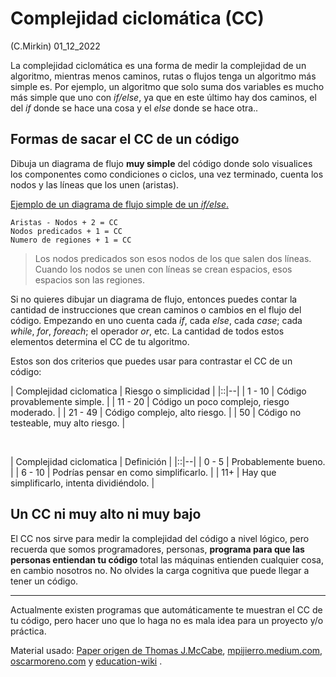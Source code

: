 # Complejidad ciclomática (CC)

(C.Mirkin) 01_12_2022

La complejidad ciclomática es una forma de medir la complejidad de un algoritmo, mientras menos caminos, rutas o flujos tenga un algoritmo más simple es. Por ejemplo, un algoritmo que solo suma dos variables es mucho más simple que uno con *if/else*, ya que en este último hay dos caminos, el del *if* donde se hace una cosa y el *else* donde se hace otra..

## Formas de sacar el CC de un código

Dibuja un diagrama de flujo **muy simple** del código donde solo visualices los componentes como condiciones o ciclos, una vez terminado, cuenta los nodos y las líneas que los unen (aristas).

[Ejemplo de un diagrama de flujo simple de un *if/else*.](https://cdn.education-wiki.com/img/software-development-basics/4574012/cyclomatic-complexity-2.png.webp)

	Aristas - Nodos + 2 = CC
	Nodos predicados + 1 = CC
	Numero de regiones + 1 = CC

> Los nodos predicados son esos nodos de los que salen dos líneas. 
> Cuando los nodos se unen con líneas se crean espacios, esos espacios son las regiones.

Si no quieres dibujar un diagrama de flujo, entonces puedes contar la cantidad de instrucciones que crean caminos o cambios en el flujo del código. Empezando en uno cuenta cada *if*, cada *else*, cada *case*; cada *while*, *for*, *foreach*; el operador *or*, etc. La cantidad de todos estos elementos determina el CC de tu algoritmo.

Estos son dos criterios que puedes usar para contrastar el CC de un código:

| Complejidad ciclomatica | Riesgo o simplicidad |
|::|--|
| 1 - 10 | Código provablemente simple. |
| 11 - 20 | Código un poco complejo, riesgo moderado. |
| 21 - 49 | Código complejo, alto riesgo. |
| 50 | Código no testeable, muy alto riesgo. |

<br>

| Complejidad ciclomatica | Definición |
|::|--|
| 0 - 5 | Probablemente bueno. |
| 6 - 10 | Podrías pensar en como simplificarlo. |
| 11+ | Hay que simplificarlo, intenta dividiéndolo. |

## Un CC ni muy alto ni muy bajo

El CC nos sirve para medir la complejidad del código a nivel lógico, pero recuerda que somos programadores, personas, **programa para que las personas entiendan tu código** total las máquinas entienden cualquier cosa, en cambio nosotros no. No olvides la carga cognitiva que puede llegar a tener un código.

___
Actualmente existen programas que automáticamente te muestran el CC de tu código, pero hacer uno que lo haga no es mala idea para un proyecto y/o práctica.

Material usado: [Paper origen de Thomas J.McCabe](http://www.literateprogramming.com/mccabe.pdf), [mpijierro.medium.com](https://mpijierro.medium.com/complejidad-ciclom%C3%A1tica-y-como-reducirla-7374c215f666), [oscarmoreno.com](http://oscarmoreno.com/la-complejidad-ciclomatica/) y [education-wiki](https://es.education-wiki.com/4574012-cyclomatic-complexity) .

